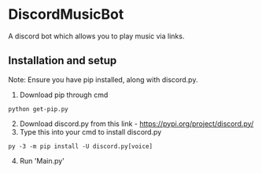 # DiscordMusicBot
A discord bot which allows you to play music via links.

## Installation and setup

Note: Ensure you have pip installed, along with discord.py.

1) Download pip through cmd 
``` 
python get-pip.py

```

2) Download discord.py from this link - https://pypi.org/project/discord.py/
3) Type this into your cmd to install discord.py
``` 
py -3 -m pip install -U discord.py[voice]

```
4) Run 'Main.py'
